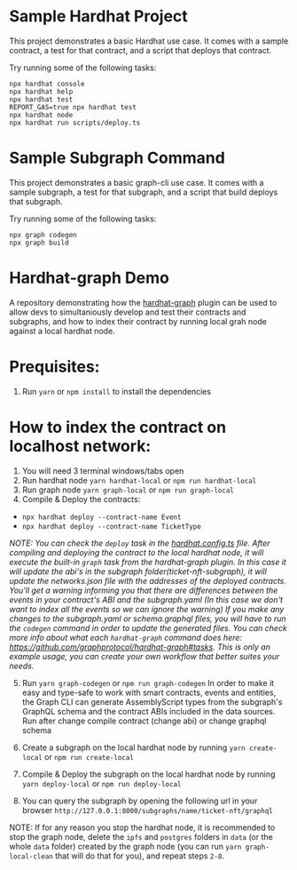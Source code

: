# Sample Hardhat Project

This project demonstrates a basic Hardhat use case. It comes with a sample contract, a test for that contract, and a script that deploys that contract.

Try running some of the following tasks:

```shell
npx hardhat console
npx hardhat help
npx hardhat test
REPORT_GAS=true npx hardhat test
npx hardhat node
npx hardhat run scripts/deploy.ts
```

# Sample Subgraph Command

This project demonstrates a basic graph-cli use case. It comes with a sample subgraph, a test for that subgraph, and a script that build deploys that subgraph.

Try running some of the following tasks:

```shell
npx graph codegen
npx graph build
```

# Hardhat-graph Demo

A repository demonstrating how the [hardhat-graph](https://github.com/graphprotocol/hardhat-graph) plugin can be used to allow devs to simultaniously develop and test their contracts and subgraphs, and how to index their contract by running local grah node against a local hardhat node.

# Prequisites:

1. Run `yarn` or `npm install` to install the dependencies

# How to index the contract on localhost network:

1. You will need 3 terminal windows/tabs open
2. Run hardhat node `yarn hardhat-local` or `npm run hardhat-local`
3. Run graph node `yarn graph-local` or `npm run graph-local`
4. Compile & Deploy the contracts:

- `npx hardhat deploy --contract-name Event`
- `npx hardhat deploy --contract-name TicketType`

_NOTE: You can check the `deploy` task in the [hardhat.config.ts](https://github.com/dimitrovmaksim/hardhat-graph-demo/blob/main/hardhat.config.ts#L11) file. After compiling and deploying the contract to the local hardhat node, it will execute the built-in `graph` task from the hardhat-graph plugin. In this case it will update the abi's in the subgraph folder(ticket-nft-subgraph), it will update the networks.json file with the addresses of the deployed contracts. You'll get a warning informing you that there are differences between the events in your contract's ABI and the subgraph.yaml (In this case we don't want to index all the events so we can ignore the warning) If you make any changes to the subgraph.yaml or schema.graphql files, you will have to run the `codegen` command in order to update the generated files. You can check more info about what each `hardhat-graph` command does here: https://github.com/graphprotocol/hardhat-graph#tasks. This is only an example usage, you can create your own workflow that better suites your needs._

5. Run `yarn graph-codegen` or `npm run graph-codegen`
   In order to make it easy and type-safe to work with smart contracts, events and entities, the Graph CLI can generate AssemblyScript types from the subgraph's GraphQL schema and the contract ABIs included in the data sources.
   Run after change compile contract (change abi) or change graphql schema

6. Create a subgraph on the local hardhat node by running `yarn create-local` or `npm run create-local`
7. Compile & Deploy the subgraph on the local hardhat node by running `yarn deploy-local` or `npm run deploy-local`
8. You can query the subgraph by opening the following url in your browser `http://127.0.0.1:8000/subgraphs/name/ticket-nft/graphql`

NOTE: If for any reason you stop the hardhat node, it is recommended to stop the graph node, delete the `ipfs` and `postgres` folders in `data` (or the whole `data` folder) created by the graph node (you can run `yarn graph-local-clean` that will do that for you), and repeat steps `2-8`.
